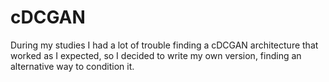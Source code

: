 # cDCGAN
During my studies I had a lot of trouble finding a cDCGAN architecture that worked as I expected, so I decided to write my own version, finding an alternative way to condition it.
